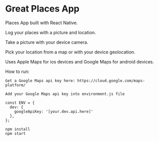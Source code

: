 # Great Places App
Places App built with React Native.

Log your places with a picture and location.

Take a picture with your device camera.

Pick your location from a map or with your device geolocation.

Uses Apple Maps for ios devices and Google Maps for android devices.

How to run:
```
Get a Google Maps api key here: https://cloud.google.com/maps-platform/

Add your Google Maps api key into environment.js file

const ENV = {
  dev: {
    googleApiKey: '[your.dev.api.here]'
  },
};

npm install
npm start
```
